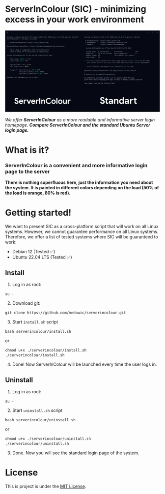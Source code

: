 # ServerInColour (SIC) - minimizing excess in your work environment

![ServerInColour Demonstration Screenshot](/screenshots/demo-banner.jpg)

*We offer **ServerInColour** as a more readable and informative server login homepage. **Compare ServerInColour and the standard Ubuntu Server login page.***

# What is it?

### ServerInColour is a convenient and more informative login page to the server
**There is nothing superfluous here, just the information you need about the system. It is painted in different colors depending on the load (50% of the load is orange, 80% is red).**

# Getting started!

We want to present SIC as a cross-platform script that will work on all Linux systems.
However, we cannot guarantee performance on all Linux systems.
Therefore, we offer a list of tested systems where SIC will be guaranteed to work:

- Debian 12 (Tested ✅)
- Ubuntu 22.04 LTS (Tested ✅)

## Install
1. Log in as root:
```
su -
```
2. Download git:
```
git clone https://github.com/medowic/serverincolour.git
```
3. Start `install.sh` script
```
bash serverincolour/install.sh
```
or
```
chmod u+x ./serverincolour/install.sh
./serverincolour/install.sh
```
4. Done! Now ServerInColour will be launched every time the user logs in.

## Uninstall
1. Log in as root:
```
su -
```
2. Start `uninstall.sh` script
```
bash serverincolour/uninstall.sh
```
or
```
chmod u+x ./serverincolour/uninstall.sh
./serverincolour/uninstall.sh
```
3. Done. Now you will see the standard login page of the system.

# License
This is project is under the [MIT License](https://raw.githubusercontent.com/medowic/serverincolour/master/LICENSE).
